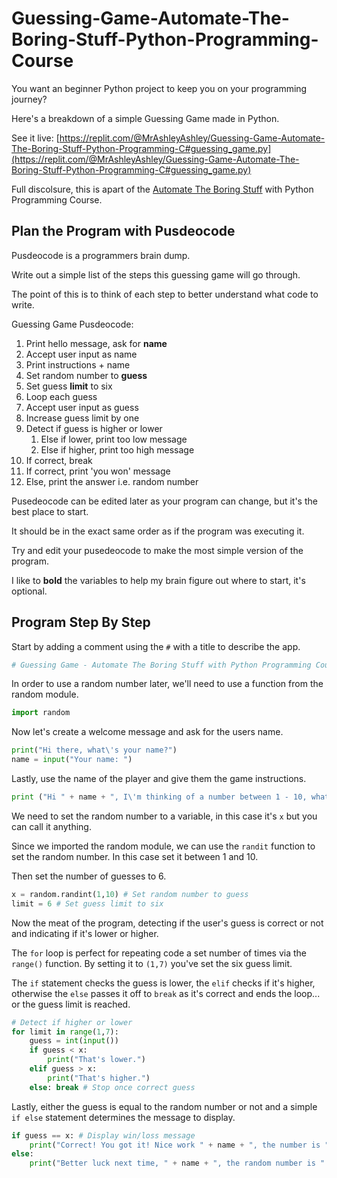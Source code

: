 # Guessing-Game-Automate-The-Boring-Stuff-Python-Programming-Course

You want an beginner Python project to keep you on your programming journey?

Here's a breakdown of a simple Guessing Game made in Python.

See it live: [https://replit.com/@MrAshleyAshley/Guessing-Game-Automate-The-Boring-Stuff-Python-Programming-C#guessing_game.py](https://replit.com/@MrAshleyAshley/Guessing-Game-Automate-The-Boring-Stuff-Python-Programming-C#guessing_game.py)

Full discolsure, this is apart of the [Automate The Boring Stuff](http://automatetheboringstuff.com/) with Python Programming Course.

## Plan the Program with Pusdeocode

Pusdeocode is a programmers brain dump.

Write out a simple list of the steps this guessing game will go through.

The point of this is to think of each step to better understand what code to write.

Guessing Game Pusdeocode:

1. Print hello message, ask for **name**
2. Accept user input as name
3. Print instructions + name
4. Set random number to **guess**
5. Set guess **limit** to six
6. Loop each guess
7. Accept user input as guess
8. Increase guess limit by one
9. Detect if guess is higher or lower
    1. Else if lower, print too low message
    2. Else if higher, print too high message
10. If correct, break
11. If correct, print 'you won' message
12. Else, print the answer i.e. random number

Pusedeocode can be edited later as your program can change, but it's the best place to start.

It should be in the exact same order as if the program was executing it.

Try and edit your pusedeocode to make the most simple version of the program.

I like to **bold** the variables to help my brain figure out where to start, it's optional.

## Program Step By Step

Start by adding a comment using the `#` with a title to describe the app.

```python
# Guessing Game - Automate The Boring Stuff with Python Programming Course
```

In order to use a random number later, we'll need to use a function from the random module.

```python
import random
```

Now let's create a welcome message and ask for the users name.

```python
print("Hi there, what\'s your name?")
name = input("Your name: ")
```

Lastly, use the name of the player and give them the game instructions.

```python
print ("Hi " + name + ", I\'m thinking of a number between 1 - 10, what is it? (You have six guesses)")
```

We need to set the random number to a variable, in this case it's `x` but you can call it anything.

Since we imported the random module, we can use the `randit` function to set the random number. In this case set it between 1 and 10.

Then set the number of guesses to 6.

```python
x = random.randint(1,10) # Set random number to guess
limit = 6 # Set guess limit to six
```

Now the meat of the program, detecting if the user's guess is correct or not and indicating if it's lower or higher.

The `for` loop is perfect for repeating code a set number of times via the `range()` function. By setting it to `(1,7)` you've set the six guess limit.

The `if` statement checks the guess is lower, the `elif` checks if it's higher, otherwise the `else` passes it off to `break` as it's correct and ends the loop... or the guess limit is reached.

```python
# Detect if higher or lower
for limit in range(1,7):
    guess = int(input())
    if guess < x:
        print("That's lower.")
    elif guess > x:
        print("That's higher.")
    else: break # Stop once correct guess
```

Lastly, either the guess is equal to the random number or not and a simple `if else` statement determines the message to display.

```python
if guess == x: # Display win/loss message
    print("Correct! You got it! Nice work " + name + ", the number is " + str(x))
else:
    print("Better luck next time, " + name + ", the random number is " + str(x))
```
